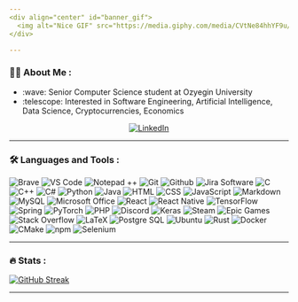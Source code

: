 ```yaml
---
<div align="center" id="banner_gif">
  <img alt="Nice GIF" src="https://media.giphy.com/media/CVtNe84hhYF9u/giphy.gif" width="500" height="450"/>
</div>

---
```

### :technologist: About Me :
<ul>
  <li> :wave: Senior Computer Science student at Ozyegin University </li>
  <li> :telescope: Interested in Software Engineering, Artificial Intelligence, Data Science, Cryptocurrencies, Economics </li>
</ul>
<div align="center">
  <a href="https://www.linkedin.com/in/verep-goksel/">
    <img alt="LinkedIn" src="https://img.shields.io/badge/LinkedIn-0077B5?style=for-the-badge&logo=linkedin&logoColor=white"/>
  </a>
</div>

---
### :hammer_and_wrench: Languages and Tools :
<div id="tools">
  <img alt="Brave" src="https://img.shields.io/badge/-Brave_Browser-FB542B?style=for-the-badge&logo=brave&logoColor=white"/>
  <img alt="VS Code" src="https://img.shields.io/badge/VS_Code-007ACC?style=for-the-badge&logo=Visual%20Studio%20Code&logoColor=white"/>
  <img alt="Notepad ++" src="https://img.shields.io/badge/Notepad++-90E59A.svg?style=for-the-badge&logo=notepad%2B%2B&logoColor=black"/>
  <img alt="Git" src="https://img.shields.io/badge/-Git-F05032?style=for-the-badge&logo=git&logoColor=white"/>
  <img alt="Github" src="https://img.shields.io/badge/GitHub-181717?style=for-the-badge&logo=github&logoColor=white"/>
  <img alt="Jira Software" src="https://img.shields.io/badge/Jira_Software-0052CC?style=for-the-badge&logo=jira-software&logoColor=white"/>
  <img alt="C" src="https://img.shields.io/badge/c-00599C?style=for-the-badge&logo=c&logoColor=white"/>
  <img alt="C++" src="https://img.shields.io/badge/C%2B%2B-00599C?style=for-the-badge&logo=c%2B%2B&logoColor=white"/>
  <img alt="C#" src="https://img.shields.io/badge/C%23-239120?style=for-the-badge&logo=c-sharp&logoColor=white"/>
  <img alt="Python" src="https://img.shields.io/badge/Python-3776AB?style=for-the-badge&logo=python&logoColor=white"/>
  <img alt="Java" src="https://img.shields.io/badge/Java-ED8B00?style=for-the-badge&logo=java&logoColor=white"/>
  <img alt="HTML" src="https://img.shields.io/badge/HTML-239120?style=for-the-badge&logo=html5&logoColor=white"/>
  <img alt="CSS" src="https://img.shields.io/badge/CSS-239120?&style=for-the-badge&logo=css3&logoColor=white"/>
  <img alt="JavaScript" src="https://img.shields.io/badge/JavaScript-F7DF1E?style=for-the-badge&logo=javascript&logoColor=black"/>
  <img alt="Markdown" src="https://img.shields.io/badge/Markdown-000000?style=for-the-badge&logo=markdown&logoColor=white"/>
  <img alt="MySQL" src="https://img.shields.io/badge/MySQL-00000F?style=for-the-badge&logo=mysql&logoColor=white"/>
  <img alt="Microsoft Office" src="https://img.shields.io/badge/Microsoft_Office-D83B01?style=for-the-badge&logo=microsoft-office&logoColor=white"/>
  <img alt="React" src="https://img.shields.io/badge/React-20232A?style=for-the-badge&logo=react&logoColor=61DAFB"/>
  <img alt="React Native" src="https://img.shields.io/badge/React_Native-20232A?style=for-the-badge&logo=react&logoColor=61DAFB"/>
  <img alt="TensorFlow" src="https://img.shields.io/badge/TensorFlow-FF6F00?style=for-the-badge&logo=tensorflow&logoColor=white"/>
  <img alt="Spring" src="https://img.shields.io/badge/Spring-6DB33F?style=for-the-badge&logo=spring&logoColor=white"/>
  <img alt="PyTorch" src="https://img.shields.io/badge/PyTorch-EE4C2C?style=for-the-badge&logo=PyTorch&logoColor=white"/>
  <img alt="PHP" src="https://img.shields.io/badge/PHP-777BB4?style=for-the-badge&logo=php&logoColor=white"/>
  <img alt="Discord" src="https://img.shields.io/badge/Discord-7289DA?style=for-the-badge&logo=discord&logoColor=white"/>
  <img alt="Keras" src="https://img.shields.io/badge/Keras-%23D00000.svg?style=for-the-badge&logo=Keras&logoColor=white"/>
  <img alt="Steam" src="https://img.shields.io/badge/Steam-000000?style=for-the-badge&logo=steam&logoColor=white"/>
  <img alt="Epic Games" src="https://shields.io/badge/Epic_Games-313131?style=for-the-badge&logo=epicGames&logoColor=white"/>
  <img alt="Stack Overflow" src="https://shields.io/badge/Stack_Overflow-F58025?style=for-the-badge&logo=stackoverflow&logoColor=white"/>
  <img alt="LaTeX" src="https://shields.io/badge/LaTeX-008080?style=for-the-badge&logo=latex&logoColor=white"/>
  <img alt="Postgre SQL" src="https://img.shields.io/badge/PostgreSQL-316192?style=for-the-badge&logo=postgresql&logoColor=white"/>
  <img alt="Ubuntu" src="https://img.shields.io/badge/Ubuntu-E95420?style=for-the-badge&logo=ubuntu&logoColor=white"/>
  <img alt="Rust" src="https://img.shields.io/badge/Rust-000000?style=for-the-badge&logo=rust&logoColor=white"/>
  <img alt="Docker" src="https://img.shields.io/badge/Docker-2496ED?style=for-the-badge&logo=docker&logoColor=white"/>
  <img alt="CMake" src="https://img.shields.io/badge/CMake-064F8C?style=for-the-badge&logo=cmake&logoColor=white"/>
  <img alt="npm" src="https://img.shields.io/badge/npm-CB3837?style=for-the-badge&logo=npm&logoColor=white"/>
  <img alt="Selenium" src="https://img.shields.io/badge/Selenium-43B02A?style=for-the-badge&logo=selenium&logoColor=white"/>
</div>

---
### :fire: Stats :
[![GitHub Streak](https://github-readme-streak-stats.herokuapp.com?user=Chiostygi&theme=dark&date_format=M%20j%5B%2C%20Y%5D)](https://git.io/streak-stats)

---
<!--
---
[![Top Langs](https://github-readme-stats.vercel.app/api/top-langs/?username=Chiostygi&layout=compact)](https://github.com/anuraghazra/github-readme-stats)

---
-->

